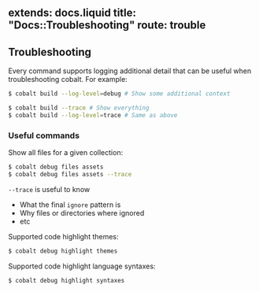 extends: docs.liquid
title: "Docs::Troubleshooting"
route: trouble
---

## Troubleshooting

Every command supports logging additional detail that can be useful when troubleshooting cobalt.  For example:
```sh
$ cobalt build --log-level=debug # Show some additional context

$ cobalt build --trace # Show everything
$ cobalt build --log-level=trace # Same as above
```

### Useful commands

Show all files for a given collection:
```sh
$ cobalt debug files assets
$ cobalt debug files assets --trace
```

`--trace` is useful to know
- What the final `ignore` pattern is
- Why files or directories where ignored
- etc

Supported code highlight themes:
```sh
$ cobalt debug highlight themes
```

Supported code highlight language syntaxes:
```sh
$ cobalt debug highlight syntaxes
```
